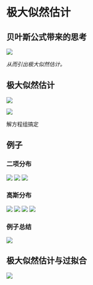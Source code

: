 # 极大似然估计

## 贝叶斯公式带来的思考

![](https://github.com/bobkentt/Learning-machine-from-scratch-pic/blob/master/math_base/pic/think.png)



*从而引出极大似然估计。*

## 极大似然估计

![](https://github.com/bobkentt/Learning-machine-from-scratch-pic/blob/master/math_base/pic/jidasiran.png)

![](https://github.com/bobkentt/Learning-machine-from-scratch-pic/blob/master/math_base/pic/shiji.png)

解方程组搞定


## 例子

### 二项分布

![](https://github.com/bobkentt/Learning-machine-from-scratch-pic/blob/master/math_base/pic/2017050221.png)
![](https://github.com/bobkentt/Learning-machine-from-scratch-pic/blob/master/math_base/pic/2017050222.png)
![](https://github.com/bobkentt/Learning-machine-from-scratch-pic/blob/master/math_base/pic/2017050223.png)


### 高斯分布

![](https://github.com/bobkentt/Learning-machine-from-scratch-pic/blob/master/math_base/pic/g1.png)
![](https://github.com/bobkentt/Learning-machine-from-scratch-pic/blob/master/math_base/pic/g2.png)
![](https://github.com/bobkentt/Learning-machine-from-scratch-pic/blob/master/math_base/pic/g3.png)
![](https://github.com/bobkentt/Learning-machine-from-scratch-pic/blob/master/math_base/pic/g4.png)


### 例子总结
![](https://github.com/bobkentt/Learning-machine-from-scratch-pic/blob/master/math_base/pic/sum2.png)


## 极大似然估计与过拟合
![](https://github.com/bobkentt/Learning-machine-from-scratch-pic/blob/master/math_base/pic/other.png)
